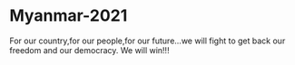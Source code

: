 # Myanmar-2021
For our country,for our people,for our future...we will fight to get back our freedom and our democracy. We will win!!!
